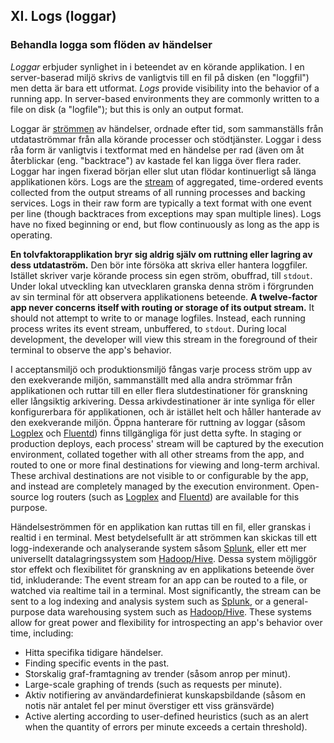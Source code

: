 ## XI. Logs (loggar)
### Behandla logga som flöden av händelser

*Loggar* erbjuder synlighet in i beteendet av en körande applikation. I en server-baserad miljö skrivs de vanligtvis till en fil på disken (en "loggfil") men detta är bara ett utformat.
*Logs* provide visibility into the behavior of a running app.  In server-based environments they are commonly written to a file on disk (a "logfile"); but this is only an output format.

Loggar är [strömmen](https://adam.herokuapp.com/past/2011/4/1/logs_are_streams_not_files/) av händelser, ordnade efter tid, som sammanställs från utdataströmmar från alla körande processer och stödtjänster. Loggar i dess råa form är vanligtvis i textformat med en händelse per rad (även om åt återblickar (eng. "backtrace") av kastade fel kan ligga över flera rader. Loggar har ingen fixerad början eller slut utan flödar kontinuerligt så länga applikationen körs.
Logs are the [stream](https://adam.herokuapp.com/past/2011/4/1/logs_are_streams_not_files/) of aggregated, time-ordered events collected from the output streams of all running processes and backing services.  Logs in their raw form are typically a text format with one event per line (though backtraces from exceptions may span multiple lines).  Logs have no fixed beginning or end, but flow continuously as long as the app is operating.

**En tolvfaktorapplikation bryr sig aldrig själv om ruttning eller lagring av dess utdataström.** Den bör inte försöka att skriva eller hantera loggfiler. Istället skriver varje körande process sin egen ström, obuffrad, till `stdout`. Under lokal utveckling kan utvecklaren granska denna ström i förgrunden av sin terminal för att observera applikationens beteende.
**A twelve-factor app never concerns itself with routing or storage of its output stream.**  It should not attempt to write to or manage logfiles.  Instead, each running process writes its event stream, unbuffered, to `stdout`.  During local development, the developer will view this stream in the foreground of their terminal to observe the app's behavior.

I acceptansmiljö och produktionsmiljö fångas varje process ström upp av den exekverande miljön, sammanställt med alla andra strömmar från applikationen och ruttar till en eller flera slutdestinationer för granskning eller långsiktig arkivering. Dessa arkivdestinationer är inte synliga för eller konfigurerbara för applikationen, och är istället helt och håller hanterade av den exekverande miljön. Öppna hanterare för ruttning av loggar (såsom [Logplex](https://github.com/heroku/logplex) och [Fluentd](https://github.com/fluent/fluentd)) finns tillgängliga för just detta syfte.
In staging or production deploys, each process' stream will be captured by the execution environment, collated together with all other streams from the app, and routed to one or more final destinations for viewing and long-term archival.  These archival destinations are not visible to or configurable by the app, and instead are completely managed by the execution environment.  Open-source log routers (such as [Logplex](https://github.com/heroku/logplex) and [Fluentd](https://github.com/fluent/fluentd)) are available for this purpose.

Händelseströmmen för en applikation kan ruttas till en fil, eller granskas i realtid i en terminal. Mest betydelsefullt är att strömmen kan skickas till ett logg-indexerande och analyserande system såsom [Splunk](http://www.splunk.com/), eller ett mer  universellt datalagringssystem som [Hadoop/Hive](http://hive.apache.org/). Dessa system möjliggör stor effekt och flexibilitet för granskning av en applikations beteende över tid, inkluderande:
The event stream for an app can be routed to a file, or watched via realtime tail in a terminal.  Most significantly, the stream can be sent to a log indexing and analysis system such as [Splunk](http://www.splunk.com/), or a general-purpose data warehousing system such as [Hadoop/Hive](http://hive.apache.org/).  These systems allow for great power and flexibility for introspecting an app's behavior over time, including:

* Hitta specifika tidigare händelser.
* Finding specific events in the past.
* Storskalig graf-framtagning av trender (såsom anrop per minut).
* Large-scale graphing of trends (such as requests per minute).
* Aktiv notifiering av användardefinierat kunskapsbildande (såsom en notis när antalet fel per minut överstiger ett viss gränsvärde)
* Active alerting according to user-defined heuristics (such as an alert when the quantity of errors per minute exceeds a certain threshold).
